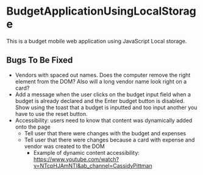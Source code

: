 # BudgetApplicationUsingLocalStorage
This is a budget mobile web application using JavaScript Local storage.

## Bugs To Be Fixed
* Vendors with spaced out names. Does the computer remove the right element from the DOM? Also will a long vendor name look right on a card?
* Add a message when the user clicks on the budget input field when a budget is already declared and the Enter budget button is disabled. Show using the toast that a budget is inputted and too input another you have to use the reset button.
* Accessibility: users need to know that content was dynamically added onto the page
    * Tell user that there were changes with the budget and expenses
    * Tell user that there were changes because a card with expense and vendor was created to the DOM
        * Example of dynamic content accessibility: https://www.youtube.com/watch?v=NTcpHJAmNTI&ab_channel=CassidyPittman
